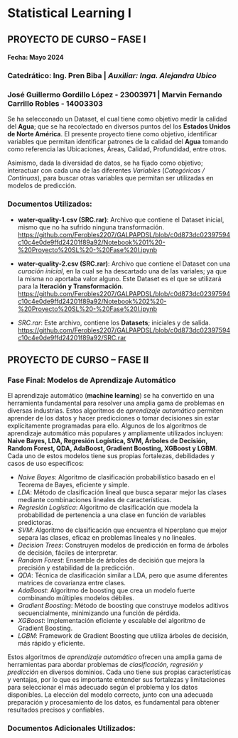 # Statistical Learning I
## **PROYECTO DE CURSO – FASE I**

#### Fecha: Mayo 2024

### **Catedrático:** Ing. Pren Biba | *Auxiliar: Inga. Alejandra Ubico*

### **José Guillermo Gordillo López -  23003971** | Marvin Fernando Carrillo Robles - 14003303


Se ha selecconado un Dataset, el cual tiene como objetivo medir la calidad del **Agua**; que se ha recolectado en diversos puntos del los **Estados Unidos de Norte América**. El presente proyecto tiene como objetivo, identificar variables que permitan identificar patrones de la calidad del **Agua** tomando como referencia las Ubicaciones, Áreas, Calidad, Profundidad, entre otros. 

Asimismo, dada la diversidad de datos, se ha fijado como objetivo; interactuar con cada una de las diferentes *Variables* (*Categóricas / Continuas*), para buscar otras variables que permitan ser utilizadas en modelos de predicción.

### Documentos Utilizados:

- **water-quality-1.csv (SRC.rar)**: Archivo que contiene el Dataset inicial, mismo que no ha sufrido ninguna transformación. https://github.com/Ferobles2207/GALPAPDSL/blob/c0d873dc02397594c10c4e0de9ffd24201f89a92/Notebook%201%20-%20Proyecto%20SL%20-%20Fase%20I.ipynb
  
- **water-quality-2.csv (SRC.rar)**: Archivo que contiene el Dataset con una *curación inicial*, en la cual se ha descartado una de las variales; ya que la misma no aportaba valor alguno. Este Dataset es el que se utilizará para la **Iteración y Transformación**. https://github.com/Ferobles2207/GALPAPDSL/blob/c0d873dc02397594c10c4e0de9ffd24201f89a92/Notebook%202%20-%20Proyecto%20SL%20-%20Fase%20I.ipynb

-   *SRC.rar*: Este archivo, contiene los **Datasets**; iniciales y de salida. https://github.com/Ferobles2207/GALPAPDSL/blob/c0d873dc02397594c10c4e0de9ffd24201f89a92/SRC.rar



## **PROYECTO DE CURSO – FASE II**
### Fase Final: Modelos de Aprendizaje Automático

El aprendizaje automático (**machine learning**) se ha convertido en una herramienta fundamental para resolver una amplia gama de problemas en diversas industrias. Estos algoritmos de *aprendizaje automático* permiten aprender de los datos y hacer predicciones o tomar decisiones sin estar explícitamente programadas para ello.
Algunos de los algoritmos de aprendizaje automático más populares y ampliamente utilizados incluyen: **Naive Bayes, LDA, Regresión Logística, SVM, Árboles de Decisión, Random Forest, QDA, AdaBoost, Gradient Boosting, XGBoost y LGBM**. Cada uno de estos modelos tiene sus propias fortalezas, debilidades y casos de uso específicos:

-  *Naive Bayes*: Algoritmo de clasificación probabilístico basado en el Teorema de Bayes, eficiente y simple.
-  *LDA*: Método de clasificación lineal que busca separar mejor las clases mediante combinaciones lineales de características.
-  *Regresión Logística*: Algoritmo de clasificación que modela la probabilidad de pertenencia a una clase en función de variables predictoras.
-  *SVM*: Algoritmo de clasificación que encuentra el hiperplano que mejor separa las clases, eficaz en problemas lineales y no lineales.
-  *Decision Trees*: Construyen modelos de predicción en forma de árboles de decisión, fáciles de interpretar.
-  *Random Forest*: Ensemble de árboles de decisión que mejora la precisión y estabilidad de la predicción.
-  *QDA*: Técnica de clasificación similar a LDA, pero que asume diferentes matrices de covarianza entre clases.
-  *AdaBoost*: Algoritmo de boosting que crea un modelo fuerte combinando múltiples modelos débiles.
-  *Gradient Boosting*: Método de boosting que construye modelos aditivos secuencialmente, minimizando una función de pérdida.
-  *XGBoost*: Implementación eficiente y escalable del algoritmo de Gradient Boosting.
-  *LGBM*: Framework de Gradient Boosting que utiliza árboles de decisión, más rápido y eficiente.

Estos algoritmos de *aprendizaje automático* ofrecen una amplia gama de herramientas para abordar problemas de *clasificación, regresión y predicción* en diversos dominios. Cada uno tiene sus propias características y ventajas, por lo que es importante entender sus fortalezas y limitaciones para seleccionar el más adecuado según el problema y los datos disponibles. La elección del modelo correcto, junto con una adecuada preparación y procesamiento de los datos, es fundamental para obtener resultados precisos y confiables.


### Documentos Adicionales Utilizados:


